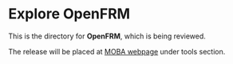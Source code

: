 # Explore OpenFRM

This is the directory for **OpenFRM**, which is being reviewed.

The release will be placed at [MOBA webpage](https://www.moba.coop/) under tools section.

